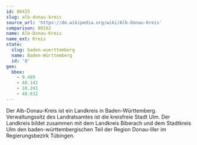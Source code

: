 ```yaml
---
id: 08425
slug: alb-donau-kreis
source_url: 'https://de.wikipedia.org/wiki/Alb-Donau-Kreis'
comparison: 09162
name: Alb-Donau-Kreis
name_ext: Kreis
state:
  slug: baden-wuerttemberg
  name: Baden-Württemberg
  id: '8'
geo:
  bbox:
    - 9.489
    - 48.142
    - 10.241
    - 48.632
---
```


Der Alb-Donau-Kreis ist ein Landkreis in Baden-Württemberg. Verwaltungssitz des Landratsamtes ist die kreisfreie Stadt Ulm. Der Landkreis bildet zusammen mit dem Landkreis Biberach und dem Stadtkreis Ulm den baden-württembergischen Teil der Region Donau-Iller im Regierungsbezirk Tübingen.
